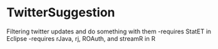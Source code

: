 # TwitterSuggestion
Filtering twitter updates and do something with them
-requires StatET in Eclipse 
-requires rJava, rj, ROAuth, and streamR in R
